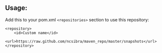 Usage:
------

Add this to your pom.xml `<repositories>` section to use this repository:

    <repository>
        <id>Custom name</id>
        <url>https://raw.github.com/ncsibra/maven_repo/master/snapshots</url>
    </repository>
